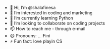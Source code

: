 - 👋 Hi, I’m @shalafinesa
- 👀 I’m interested in coding and marketing
- 🌱 I’m currently learning Python
- 💞️ I’m looking to collaborate on coding projects
- 📫 How to reach me - through e-mail
- 😄 Pronouns: ... Fini
- ⚡ Fun fact: love playin CS

<!---
shalafinesa/shalafinesa is a ✨ special ✨ repository because its `README.md` (this file) appears on your GitHub profile.
You can click the Preview link to take a look at your changes.
--->
